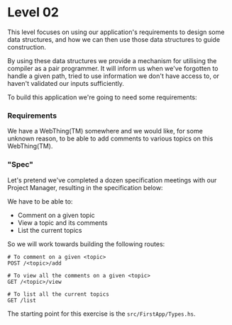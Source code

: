 # Level 02

This level focuses on using our application's requirements to design some data
structures, and how we can then use those data structures to guide construction.

By using these data structures we provide a mechanism for utilising the compiler
as a pair programmer. It will inform us when we've forgotten to handle a given
path, tried to use information we don't have access to, or haven't validated our
inputs sufficiently.

To build this application we're going to need some requirements:

### Requirements
We have a WebThing(TM) somewhere and we would like, for some
unknown reason, to be able to add comments to various topics on this
WebThing(TM).

### "Spec"
Let's pretend we've completed a dozen specification meetings with our Project
Manager, resulting in the specification below:

We have to be able to:
- Comment on a given topic
- View a topic and its comments
- List the current topics

So we will work towards building the following routes:
```
# To comment on a given <topic>
POST /<topic>/add

# To view all the comments on a given <topic>
GET /<topic>/view

# To list all the current topics
GET /list
```

The starting point for this exercise is the ``src/FirstApp/Types.hs``.
